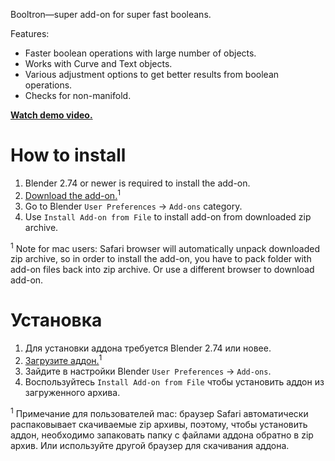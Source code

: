 Booltron—super add-on for super fast booleans.

Features:

* Faster boolean operations with large number of objects.
* Works with Curve and Text objects.
* Various adjustment options to get better results from boolean operations.
* Checks for non-manifold.

**[Watch demo video.][2]**


How to install
==========================

1. Blender 2.74 or newer is required to install the add-on.
2. [Download the add-on.][1]<sup>1</sup>
3. Go to Blender `User Preferences` → `Add-ons` category.
4. Use `Install Add-on from File` to install add-on from downloaded zip archive.

<sup>1</sup> Note for mac users: Safari browser will automatically unpack downloaded zip archive, so in order to install the add-on, you have to pack folder with add-on files back into zip archive. Or use a different browser to download add-on.


Установка
==========================

1. Для установки аддона требуется Blender 2.74 или новее.
2. [Загрузите аддон.][1]<sup>1</sup>
3. Зайдите в настройки Blender `User Preferences` → `Add-ons`.
4. Воспользуйтесь `Install Add-on from File` чтобы установить аддон из загруженного архива.

<sup>1</sup> Примечание для пользователей mac: браузер Safari автоматически распаковывает скачиваемые zip архивы, поэтому, чтобы установить аддон, необходимо запаковать папку с файлами аддона обратно в zip архив. Или используйте другой браузер для скачивания аддона.


[1]: https://github.com/mrachinskiy/booltron/archive/master.zip
[2]: https://youtu.be/KxbJSUQpw7I
